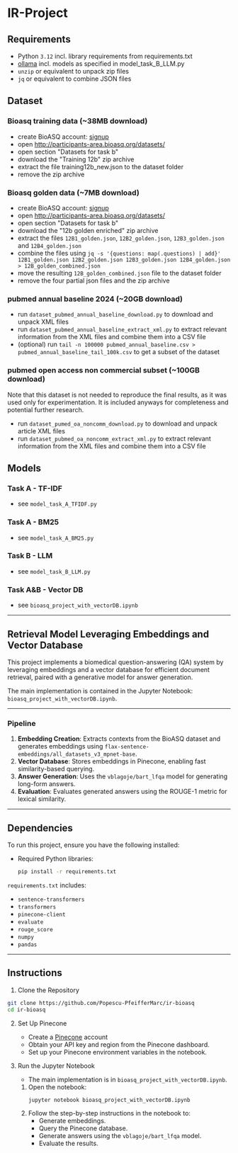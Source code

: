 # IR-Project

## Requirements
- Python `3.12` incl. library requirements from requirements.txt
- [ollama](https://ollama.com/) incl. models as specified in model_task_B_LLM.py
- `unzip` or equivalent to unpack zip files
- `jq` or equivalent to combine JSON files

## Dataset

### Bioasq training data (~38MB download)
- create BioASQ account: [signup](http://participants-area.bioasq.org/accounts/register/)
- open http://participants-area.bioasq.org/datasets/
- open section "Datasets for task b"
- download the "Training 12b" zip archive
- extract the file training12b_new.json to the dataset folder
- remove the zip archive 

### Bioasq golden data (~7MB download)
- create BioASQ account: [signup](http://participants-area.bioasq.org/accounts/register/)
- open http://participants-area.bioasq.org/datasets/
- open section "Datasets for task b"
- download the "12b golden enriched" zip archive
- extract the files `12B1_golden.json`, `12B2_golden.json`, `12B3_golden.json` and `12B4_golden.json`
- combine the files using `jq -s '{questions: map(.questions) | add}' 12B1_golden.json 12B2_golden.json 12B3_golden.json 12B4_golden.json > 12B_golden_combined.json`
- move the resulting `12B_golden_combined.json` file to the dataset folder
- remove the four partial json files and the zip archive

### pubmed annual baseline 2024 (~20GB download)
- run `dataset_pubmed_annual_baseline_download.py` to download and unpack XML files
- run `dataset_pubmed_annual_baseline_extract_xml.py` to extract relevant information from the XML files and combine them into a CSV file
- (optional) run `tail -n 100000 pubmed_annual_baseline.csv > pubmed_annual_baseline_tail_100k.csv` to get a subset of the dataset

### pubmed open access non commercial subset (~100GB download)
Note that this dataset is not needed to reproduce the final results, as it was used only for experimentation. It is included anyways for completeness and potential further research.
- run `dataset_pumed_oa_noncomm_download.py` to download and unpack article XML files
- run `dataset_pubmed_oa_noncomm_extract_xml.py` to extract relevant information from the XML files and combine them into a CSV file

## Models

### Task A - TF-IDF
 - see `model_task_A_TFIDF.py`

### Task A - BM25
 - see `model_task_A_BM25.py`


### Task B - LLM
 - see `model_task_B_LLM.py`

### Task A&B - Vector DB
 - see `bioasq_project_with_vectorDB.ipynb`

---

## Retrieval Model Leveraging Embeddings and Vector Database  

This project implements a biomedical question-answering (QA) system by leveraging embeddings and a vector database for efficient document retrieval, paired with a generative model for answer generation.  

The main implementation is contained in the Jupyter Notebook: `bioasq_project_with_vectorDB.ipynb`.  

---

### **Pipeline**  
1. **Embedding Creation**: Extracts contexts from the BioASQ dataset and generates embeddings using `flax-sentence-embeddings/all_datasets_v3_mpnet-base`.  
2. **Vector Database**: Stores embeddings in Pinecone, enabling fast similarity-based querying.  
3. **Answer Generation**: Uses the `vblagoje/bart_lfqa` model for generating long-form answers.  
4. **Evaluation**: Evaluates generated answers using the ROUGE-1 metric for lexical similarity.  

---

## **Dependencies**

To run this project, ensure you have the following installed:  

- Required Python libraries:
  ```bash
  pip install -r requirements.txt
  ```

`requirements.txt` includes:
 * `sentence-transformers`
 * `transformers`
 * `pinecone-client`
 * `evaluate`
 * `rouge_score`
 * `numpy`
 * `pandas`

---

## Instructions

1. Clone the Repository
```bash
git clone https://github.com/Popescu-PfeifferMarc/ir-bioasq
cd ir-bioasq
```


2. Set Up Pinecone
   * Create a [Pinecone](https://app.pinecone.io/) account
   * Obtain your API key and region from the Pinecone dashboard.
   * Set up your Pinecone environment variables in the notebook.

3. Run the Jupyter Notebook
   * The main implementation is in `bioasq_project_with_vectorDB.ipynb`.
   1. Open the notebook:
      ```bash
      jupyter notebook bioasq_project_with_vectorDB.ipynb
      ```
   2. Follow the step-by-step instructions in the notebook to:
      * Generate embeddings.
      * Query the Pinecone database.
      * Generate answers using the `vblagoje/bart_lfqa` model.
      * Evaluate the results.
